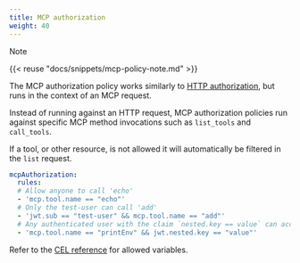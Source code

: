 ```yaml
---
title: MCP authorization
weight: 40
---
```


> [!NOTE]
> {{< reuse "docs/snippets/mcp-policy-note.md" >}}

The MCP authorization policy works similarly to [HTTP authorization](/docs/configuration/security/http-authz), but runs in the context of an MCP request.

Instead of running against an HTTP request, MCP authorization policies run against specific MCP method invocations such as `list_tools` and `call_tools`.

If a tool, or other resource, is not allowed it will automatically be filtered in the `list` request.

```yaml
mcpAuthorization:
  rules:
  # Allow anyone to call 'echo'
  - 'mcp.tool.name == "echo"'
  # Only the test-user can call 'add'
  - 'jwt.sub == "test-user" && mcp.tool.name == "add"'
  # Any authenticated user with the claim `nested.key == value` can access 'printEnv'
  - 'mcp.tool.name == "printEnv" && jwt.nested.key == "value"'
```

Refer to the [CEL reference](/docs/reference/cel) for allowed variables.

